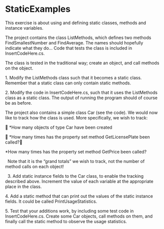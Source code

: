 # StaticExamples
This exercise is about using and defining static classes, methods and instance variables. 

The project contains the class ListMethods, which defines two methods FindSmallestNumber and FindAverage. The names should hopefully 
indicate what they do… Code that tests the class is included in InsertCodeHere.cs. 

The class is tested in the traditional way; create an object, and call methods on the object. 

1. Modify the ListMethods class such that it becomes a static class. Remember that a static class can only contain static methods.

2. Modify the code in InsertCodeHere.cs, such that it uses the ListMethods class as a static class. The output of running the program
  should of course be as before.

The project also contains a simple class Car (see the code). We would now like to track how the class is used. More specifically, we wish
to track: 

 *How many objects of type Car have been created

 *How many times has the property set method GetLicensePlate been called? 

   *How many times has the property set method GetPrice been called?
   
   Note that it is the “grand totals” we wish to track, not the number of method calls on each object! 
   
   3. Add static instance fields to the Car class, to enable the tracking described above. Increment the value of each variable at the 
   appropriate place in the class.
   
   4. Add a static method that can print out the values of the static instance fields. It could be called PrintUsageStatistics.
   
   5. Test that your additions work, by including some test code in InsertCodeHere.cs. Create some Car objects, call methods on them, and       finally call the static method to observe the usage statistics.
